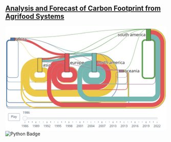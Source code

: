
## [Analysis and Forecast of Carbon Footprint from Agrifood Systems](/fao_project)
[![Project 4](images/sankey_cover.jpg?raw=true)](/fao_project)
![Python Badge](https://img.shields.io/badge/Python-white?logo=Python)

